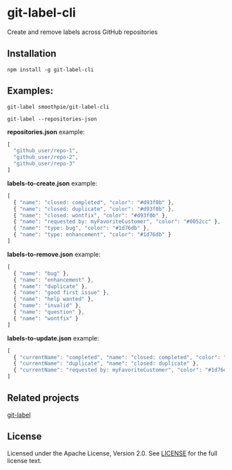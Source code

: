 # git-label-cli

Create and remove labels across GitHub repositories

## Installation

`npm install -g git-label-cli`

## Examples:

`git-label smoothpie/git-label-cli`

`git-label --repositories-json`

**repositories.json** example:

```js
[
  "github_user/repo-1",
  "github_user/repo-2",
  "github_user/repo-3"
]
```

**labels-to-create.json** example:

```js
[
  { "name": "closed: completed", "color": "#d93f0b" },
  { "name": "closed: duplicate", "color": "#d93f0b" },
  { "name": "closed: wontfix", "color": "#d93f0b" },
  { "name": "requested by: myFavoriteCustomer", "color": "#0052cc" },
  { "name": "type: bug", "color": "#1d76db" },
  { "name": "type: enhancement", "color": "#1d76db" }
]
```

**labels-to-remove.json** example:

```js
[
  { "name": "bug" },
  { "name": "enhancement" },
  { "name": "duplicate" },
  { "name": "good first issue" },
  { "name": "help wanted" },
  { "name": "invalid" },
  { "name": "question" },
  { "name": "wontfix" }
]
```

**labels-to-update.json** example:

```js
[
  { "currentName": "completed", "name": "closed: completed", "color": "#d93f0b" },
  { "currentName": "duplicate", "name": "closed: duplicate" },
  { "currentName": "requested by: myFavoriteCustomer", "color": "#1d76db" }
]
```

## Related projects

[git-label](https://github.com/jasonbellamy/git-label)

## License

Licensed under the Apache License, Version 2.0. See [LICENSE](./LICENSE) for the full license text.
